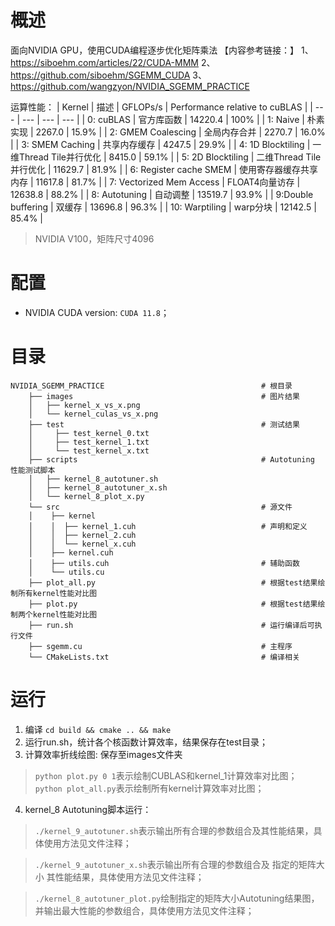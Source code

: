 
# 概述

面向NVIDIA GPU，使用CUDA编程逐步优化矩阵乘法
【内容参考链接：】
1、https://siboehm.com/articles/22/CUDA-MMM
2、https://github.com/siboehm/SGEMM_CUDA
3、https://github.com/wangzyon/NVIDIA_SGEMM_PRACTICE

运算性能：
| Kernel | 描述 | GFLOPs/s | Performance relative to cuBLAS |
| --- | --- | --- | --- |
| 0: cuBLAS | 官方库函数 | 14220.4 | 100% |
| 1: Naive | 朴素实现 | 2267.0 | 15.9% |
| 2: GMEM Coalescing | 全局内存合并 | 2270.7 | 16.0% |
| 3: SMEM Caching | 共享内存缓存 | 4247.5 | 29.9% |
| 4: 1D Blocktiling | 一维Thread Tile并行优化 | 8415.0 | 59.1% |
| 5: 2D Blocktiling | 二维Thread Tile并行优化 | 11629.7 | 81.9% |
| 6: Register cache SMEM | 使用寄存器缓存共享内存 | 11617.8 | 81.7% |
| 7: Vectorized Mem Access | FLOAT4向量访存 | 12638.8 | 88.2% |
| 8: Autotuning | 自动调整 | 13519.7 | 93.9% |
| 9:Double buffering | 双缓存 | 13696.8 | 96.3% |
| 10: Warptiling | warp分块 | 12142.5 | 85.4% |

> NVIDIA V100，矩阵尺寸4096
> 
# 配置

- NVIDIA CUDA version: `CUDA 11.8`；

# 目录

```
NVIDIA_SGEMM_PRACTICE                                   # 根目录
    ├── images                                          # 图片结果
    │   ├── kernel_x_vs_x.png
    │   └── kernel_culas_vs_x.png
    ├── test                                            # 测试结果
    │     ├── test_kernel_0.txt 
    │     ├── test_kernel_1.txt 
    │     └── test_kernel_x.txt 
    ├── scripts                                         # Autotuning 性能测试脚本
    │   ├── kernel_8_autotuner.sh
    │   ├── kernel_8_autotuner_x.sh
    │   └── kernel_8_plot_x.py
    └── src                                             # 源文件
    │    ├── kernel
    │    │  ├── kernel_1.cuh                            # 声明和定义
    │    │  ├── kernel_2.cuh
    │    │  └── kernel_x.cuh
    │    ├── kernel.cuh
    │    ├── utils.cuh                                  # 辅助函数
    │    └── utils.cu
    ├── plot_all.py                                     # 根据test结果绘制所有kernel性能对比图
    ├── plot.py                                         # 根据test结果绘制两个kernel性能对比图
    ├── run.sh                                          # 运行编译后可执行文件
    ├── sgemm.cu                                        # 主程序
    └── CMakeLists.txt                                  # 编译相关
```


# 运行

1. 编译
`cd build && cmake .. && make`
2. 运行run.sh，统计各个核函数计算效率，结果保存在test目录；
3. 计算效率折线绘图: 保存至images文件夹

> `python plot.py 0 1`表示绘制CUBLAS和kernel_1计算效率对比图；
> `python plot_all.py`表示绘制所有kernel计算效率对比图；

4. kernel_8 Autotuning脚本运行：

> `./kernel_9_autotuner.sh`表示输出所有合理的参数组合及其性能结果，具体使用方法见文件注释；

> `./kernel_9_autotuner_x.sh`表示输出所有合理的参数组合及 指定的矩阵大小 其性能结果，具体使用方法见文件注释；

> `./kernel_8_autotuner_plot.py`绘制指定的矩阵大小Autotuning结果图，并输出最大性能的参数组合，具体使用方法见文件注释；
